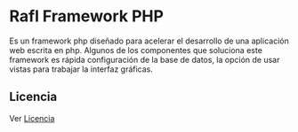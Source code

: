 Rafl Framework PHP
==================

Es un framework php diseñado para acelerar el desarrollo de una aplicación web escrita en php.
Algunos de los componentes que soluciona este framework es rápida configuración de la base de datos, la opción de usar vistas para trabajar la interfaz gráficas.

Licencia
--------

Ver [Licencia](https://raw.github.com/alfa30/ralf-framework-php/master/LICENSE.txt)